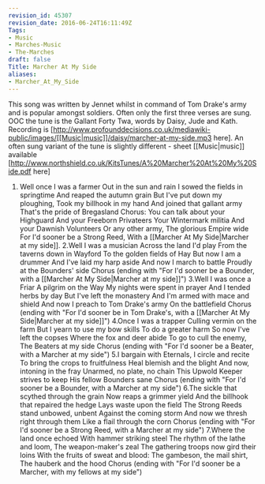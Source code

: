 ```yaml
---
revision_id: 45307
revision_date: 2016-06-24T16:11:49Z
Tags:
- Music
- Marches-Music
- The-Marches
draft: false
Title: Marcher At My Side
aliases:
- Marcher_At_My_Side
---
```

This song was written by Jennet whilst in command of Tom Drake's army and is popular amongst soldiers. Often only the first three verses are sung.
OOC the tune is the Gallant Forty Twa, words by Daisy, Jude and Kath. Recording is [http://www.profounddecisions.co.uk/mediawiki-public/images/[[Music|music]]/daisy/marcher-at-my-side.mp3 here].
An often sung variant of the tune is slightly different - sheet [[Music|music]] available [http://www.northshield.co.uk/KitsTunes/A%20Marcher%20At%20My%20Side.pdf here]
1. Well once I was a farmer 
Out in the sun and rain 
I sowed the fields in springtime 
And reaped the autumn grain 
But I've put down my ploughing, 
Took my billhook in my hand 
And joined that gallant army 
That's the pride of Bregasland 
Chorus: 
You can talk about your Highguard 
And your Freeborn Privateers 
Your Wintermark militia 
And your Dawnish Volunteers 
Or any other army, 
The glorious Empire wide 
For I'd sooner be a Strong Reed, 
With a [[Marcher At My Side|Marcher at my side]]. 
2.Well I was a musician 
Across the land I'd play 
From the taverns down in Wayford 
To the golden fields of Hay 
But now I am a drummer 
And I've laid my harp aside 
And now I march to battle 
Proudly at the Bounders' side 
Chorus 
(ending with "For I'd sooner be a 
Bounder, with a [[Marcher At My Side|Marcher at my side]]") 
3.Well I was once a Friar 
A pilgrim on the Way 
My nights were spent in prayer 
And I tended herbs by day 
But I've left the monastery 
And I'm armed with mace and shield 
And now I preach to Tom Drake's army 
On the battlefield 
Chorus 
(ending with "For I'd sooner be in 
Tom Drake's, with a [[Marcher At My Side|Marcher at my side]]") 
4.Once I was a trapper 
Culling vermin on the farm 
But I yearn to use my bow skills 
To do a greater harm 
So now I've left the copses 
Where the fox and deer abide 
To go to cull the enemy, 
The Beaters at my side 
Chorus 
(ending with "For I'd sooner be a 
Beater, with a Marcher at my side") 
5.I bargain with Eternals, 
I circle and recite 
To bring the crops to fruitfulness 
Heal blemish and the blight 
And now, intoning in the fray 
Unarmed, no plate, no chain 
This Upwold Keeper strives to keep 
His fellow Bounders sane 
Chorus 
(ending with "For I'd sooner be a 
Bounder, with a Marcher at my side") 
6.The sickle that scythed through the grain 
Now reaps a grimmer yield 
And the billhook that repaired the hedge 
Lays waste upon the field 
The Strong Reeds stand unbowed, unbent 
Against the coming storm 
And now we thresh right through them 
Like a flail through the corn 
Chorus 
(ending with "For I'd sooner be a 
Strong Reed, with a Marcher at my side") 
7.Where the land once echoed 
With hammer striking steel 
The rhythm of the lathe and loom, 
The weapon-maker's zeal 
The gathering troops now gird their loins 
With the fruits of sweat and blood: 
The gambeson, the mail shirt, 
The hauberk and the hood 
Chorus 
(ending with "For I'd sooner be a 
Marcher, with my fellows at my side")
